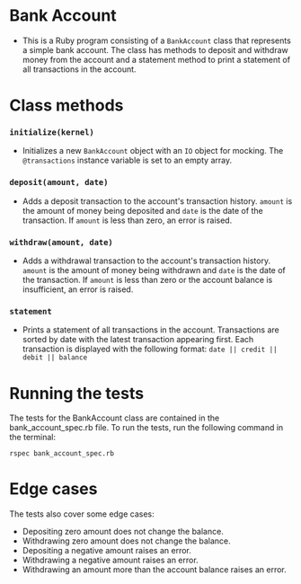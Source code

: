 # Bank Account
  - This is a Ruby program consisting of a `BankAccount` class that represents a simple bank account. The class has methods to deposit and withdraw money from the account and a statement method to print a statement of all transactions in the account.


# Class methods
  ### `initialize(kernel)`
  - Initializes a new `BankAccount` object with an `IO` object for mocking. The `@transactions` instance variable is set to an empty array.

  ### `deposit(amount, date)`
  - Adds a deposit transaction to the account's transaction history. `amount` is the amount of money being deposited and `date` is the date of the transaction. If `amount` is less than zero, an error is raised.

  ### `withdraw(amount, date)`
  - Adds a withdrawal transaction to the account's transaction history. `amount` is the amount of money being withdrawn and `date` is the date of the transaction. If `amount` is less than zero or the account balance is insufficient, an error is raised.

  ### `statement`
  - Prints a statement of all transactions in the account. Transactions are sorted by date with the latest transaction appearing first. Each transaction is displayed with the following format: `date || credit || debit || balance`

# Running the tests
  The tests for the BankAccount class are contained in the bank_account_spec.rb file. To run the tests, run the following command in the terminal:

```
rspec bank_account_spec.rb
```
# Edge cases
The tests also cover some edge cases:

- Depositing zero amount does not change the balance.
- Withdrawing zero amount does not change the balance.
- Depositing a negative amount raises an error.
- Withdrawing a negative amount raises an error.
- Withdrawing an amount more than the account balance raises an error.
